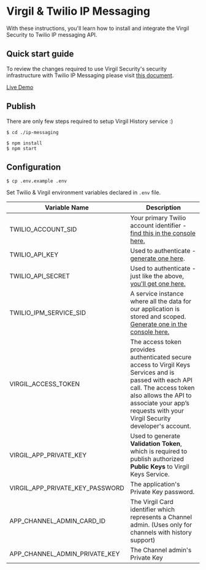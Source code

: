 # Virgil & Twilio IP Messaging

With these instructions, you'll learn how to install and integrate the Virgil Security to Twilio IP messaging API.

## Quick start guide
To review the changes required to use Virgil Security's security infrastructure with Twilio IP Messaging please visit [this document](https://github.com/VirgilSecurity/virgil-demo-twilio/tree/master/ip-messaging).

[Live Demo](https://demo-ip-messaging.virgilsecurity.com/)

## Publish

There are only few steps required to setup Virgil History service :)

```
$ cd ./ip-messaging

$ npm install
$ npm start
```

## Configuration

```
$ cp .env.example .env
```
Set Twilio & Virgil environment variables declared in `.env` file.

| Variable Name                     | Description                    |
|-----------------------------------|--------------------------------|
| TWILIO_ACCOUNT_SID                | Your primary Twilio account identifier - [find this in the console here.](https://www.twilio.com/user/account/ip-messaging)        |
| TWILIO_API_KEY                    | Used to authenticate - [generate one here](https://www.twilio.com/user/account/ip-messaging/dev-tools/api-keys). |
| TWILIO_API_SECRET                 | Used to authenticate - just like the above, [you'll get one here.](https://www.twilio.com/user/account/ip-messaging/dev-tools/api-keys) |
| TWILIO_IPM_SERVICE_SID            | A service instance where all the data for our application is stored and scoped. [Generate one in the console here.](https://www.twilio.com/user/account/ip-messaging/services) |
| VIRGIL_ACCESS_TOKEN               | The access token provides authenticated secure access to Virgil Keys Services and is passed with each API call. The access token also allows the API to associate your app’s requests with your Virgil Security developer's account. |
| VIRGIL_APP_PRIVATE_KEY            | Used to generate **Validation Token**, which is required to publish authorized **Public Keys** to Virgil Keys Service.  |
| VIRGIL_APP_PRIVATE_KEY_PASSWORD   | The application's Private Key password.  |
| APP_CHANNEL_ADMIN_CARD_ID         | The Virgil Card identifier which represents a Channel admin. (Uses only for channels with history support)  |
| APP_CHANNEL_ADMIN_PRIVATE_KEY     | The Channel admin's Private Key |
